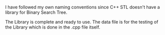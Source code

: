 I have followed my own naming conventions since C++ STL doesn't have a library for Binary Search Tree.

The Library is complete and ready to use. The data file is for the testing of the Library which is done in the .cpp file itself.
